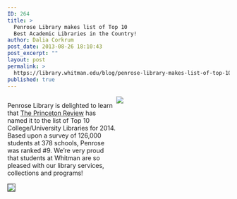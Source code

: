 ```yaml
---
ID: 264
title: >
  Penrose Library makes list of Top 10
  Best Academic Libraries in the Country!
author: Dalia Corkrum
post_date: 2013-08-26 18:10:43
post_excerpt: ""
layout: post
permalink: >
  https://library.whitman.edu/blog/penrose-library-makes-list-of-top-10-best-academic-libraries-in-the-country/
published: true
---
```

 <div style="width:100%;float:left">
<div style="width:49%;float:left">  
<p>
Penrose Library is delighted to learn that <u>The Princeton Review</u> has named it to the list of Top 10 College/University Libraries for 2014.  Based upon a survey of 126,000 students at 378 schools, Penrose was ranked #9.  We’re very proud that students at Whitman are so pleased with our library services, collections and programs!

 
</p>
</div>
  <div style="width:31%;float:left;margin-top:2px;margin-right:20px">
       <img style="max-width:100%" src="http://penrose.whitman.edu/blog/wp-content/uploads/2013/08/princeton.jpg" /> 
   </div>

 <div style="clear:both"></div>
 <div style="width:100%;float:left;margin-top:2px">
       <img style="max-width:100%;border:1px solid #454545" src="http://penrose.whitman.edu/blog/wp-content/uploads/2013/08/librarypic2.jpg" /> 
   </div>